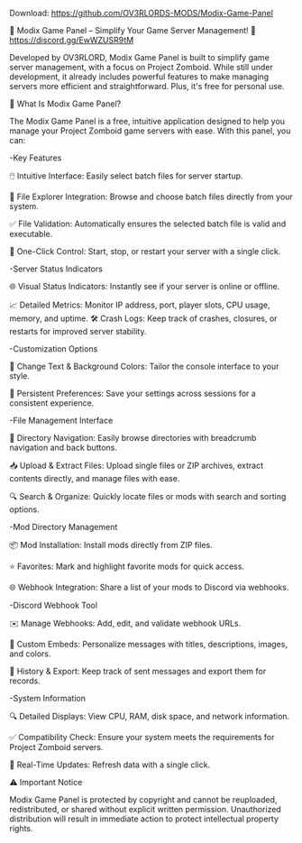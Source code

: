 Download: https://github.com/OV3RLORDS-MODS/Modix-Game-Panel

🌟 Modix Game Panel – Simplify Your Game Server Management! 🌟 https://discord.gg/EwWZUSR9tM

Developed by OV3RLORD, Modix Game Panel is built to simplify game server management, with a focus on Project Zomboid. While still under development, it already includes powerful features to make managing servers more efficient and straightforward. Plus, it's free for personal use.

📂 What Is Modix Game Panel?

The Modix Game Panel is a free, intuitive application designed to help you manage your Project Zomboid game servers with ease. With this panel, you can:

-Key Features

🖱️ Intuitive Interface: Easily select batch files for server startup.

📂 File Explorer Integration: Browse and choose batch files directly from your system.

✅ File Validation: Automatically ensures the selected batch file is valid and executable.

🔄 One-Click Control: Start, stop, or restart your server with a single click.

-Server Status Indicators

🌐 Visual Status Indicators: Instantly see if your server is online or offline.

📈 Detailed Metrics: Monitor IP address, port, player slots, CPU usage, memory, and uptime. 🛠️ Crash Logs: Keep track of crashes, closures, or restarts for improved server stability.

-Customization Options

🎨 Change Text & Background Colors: Tailor the console interface to your style.

💾 Persistent Preferences: Save your settings across sessions for a consistent experience.

-File Management Interface

📂 Directory Navigation: Easily browse directories with breadcrumb navigation and back buttons.

📥 Upload & Extract Files: Upload single files or ZIP archives, extract contents directly, and manage files with ease.

🔍 Search & Organize: Quickly locate files or mods with search and sorting options.

-Mod Directory Management

📦 Mod Installation: Install mods directly from ZIP files.

⭐ Favorites: Mark and highlight favorite mods for quick access.

🌐 Webhook Integration: Share a list of your mods to Discord via webhooks.

-Discord Webhook Tool

✉️ Manage Webhooks: Add, edit, and validate webhook URLs.

🎨 Custom Embeds: Personalize messages with titles, descriptions, images, and colors.

📝 History & Export: Keep track of sent messages and export them for records.

-System Information

🔍 Detailed Displays: View CPU, RAM, disk space, and network information.

✅ Compatibility Check: Ensure your system meets the requirements for Project Zomboid servers.

🔄 Real-Time Updates: Refresh data with a single click.

⚠️ Important Notice

Modix Game Panel is protected by copyright and cannot be reuploaded, redistributed, or shared without explicit written permission. Unauthorized distribution will result in immediate action to protect intellectual property rights.
